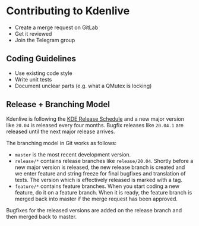 # Contributing to Kdenlive

* Create a merge request on GitLab
* Get it reviewed
* Join the Telegram group


## Coding Guidelines

* Use existing code style
* Write unit tests
* Document unclear parts (e.g. what a QMutex is locking)


## Release + Branching Model

Kdenlive is following the [KDE Release Schedule][sched] and a new major version
like `20.04` is released every four months. Bugfix releases like `20.04.1` are
released until the next major release arrives.

The branching model in Git works as follows:

* `master` is the most recent development version.
* `release/*` contains release branches like `release/20.04`. Shortly before a
  new major version is released, the new release branch is created and we enter
  feature and string freeze for final bugfixes and translation of texts. The
  version which is effectively released is marked with a tag.
* `feature/*` contains feature branches. When you start coding a new feature,
  do it on a feature branch. When it is ready, the feature branch is merged
  back into master if the merge request has been approved.

Bugfixes for the released versions are added on the release branch and then
merged back to master.

[sched]: https://community.kde.org/Schedules
